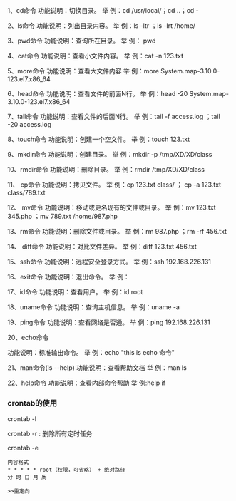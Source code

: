1、cd命令
功能说明：切换目录。
举 例：cd /usr/local/；cd ..；cd -

2、ls命令
功能说明：列出目录内容。
举 例：ls -ltr ；ls -lrt /home/

3、pwd命令
功能说明：查询所在目录。
举 例： pwd

4、cat命令
功能说明：查看小文件内容。
举 例：cat -n 123.txt

5、more命令
功能说明：查看大文件内容
举 例：more System.map-3.10.0-123.el7.x86_64

6、head命令
功能说明：查看文件的前面N行。
举 例：head -20 System.map-3.10.0-123.el7.x86_64



7、tail命令
功能说明：查看文件的后面N行。
举 例：tail -f access.log ；tail -20 access.log

8、touch命令
功能说明：创建一个空文件。
举 例：touch 123.txt

9、mkdir命令
功能说明：创建目录。
举 例：mkdir -p /tmp/XD/XD/class

10、rmdir命令
功能说明：删除目录。
举 例：rmdir /tmp/XD/XD/class

11、 cp命令
功能说明：拷贝文件。
举 例：cp 123.txt class/ ； cp -a 123.txt class/789.txt

12、 mv命令
功能说明：移动或更名现有的文件或目录。
举 例：mv 123.txt 345.php ；mv 789.txt /home/987.php

13、rm命令
功能说明：删除文件或目录。
举 例：rm 987.php ；rm -rf 456.txt

14、 diff命令
功能说明：对比文件差异。
举 例：diff 123.txt 456.txt

15、ssh命令
功能说明：远程安全登录方式。
举 例：ssh 192.168.226.131

16、exit命令
功能说明：退出命令。
举 例：

17、id命令
功能说明：查看用户。
举 例：id root

18、uname命令
功能说明：查询主机信息。
举 例：uname -a

19、ping命令
功能说明：查看网络是否通。
举 例：ping 192.168.226.131

20、echo命令

功能说明：标准输出命令。
举 例：echo "this is echo 命令"

21、man命令(ls --help)
功能说明：查看帮助文档
举 例：man ls

22、help命令
功能说明：查看内部命令帮助
举 例:help if





### crontab的使用

crontab -l

crontab -r  :  删除所有定时任务

crontab -e 



```
内容格式
* * * * * root（权限，可省略） + 绝对路径
分 时 日 月 周

>>重定向
```













